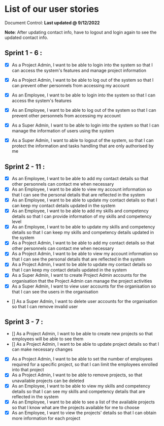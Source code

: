 # List of our user stories

Document Control: **Last updated @ 9/12/2022**

**Note**: After updating contact info, have to logout and login again to see the updated contact info.
 
## Sprint 1 - 6 : 
- [x] As a Project Admin, I want to be able to login into the system
	so that I can access the system's features and manage project
	information
- [x] As a Project Admin, I want to be able to log out of the system
	so that I can prevent other personnels from accessing my account
- [x]	As an Employee, I want to be able to login into the system so
	that I can access the system's features
- [x]	As an Employee, I want to be able to log out of the system so
	that I can prevent other personnels from accessing my account
- [x]	As a Super Admin, I want to be able to login into the system so
	that I can manage the information of users using the system
-[x]	As a Super Admin, I want to able to logout of the system, so that
	I can protect the information and tasks handling that are only
	authorised by me


## Sprint 2 - 11 : 
- [x]	As an Employee, I want to be able to add my contact details so
	that other personnels can contact me when necessary
- [x]	As an Employee, I want to be able to view my account information
	so that I can see the personal details that are reflected in
	the system
- [x]	As an Employee, I want to be able to update my contact details so
	that I can keep my contact details updated in the system
- [x]	As an Employee, I want to be able to add my skills and competency
	details so that I can provide information of my skills and
	competency level
- [x]	As an Employee, I want to be able to update my skills and
	competency details so that I can keep my skills and competency
	details updated in the system
- [x]	As a Project Admin, I want to be able to add my contact details
	so that other personnels can contact me when necessary
- [x]	As a Project Admin, I want to be able to view my account
	information so that I can see the personal details that are
	reflected in the system
- [x]	As a Project Admin, I want to be able to update my contact details
	so that I can keep my contact details updated in the system
- [x]	As a Super Admin, I want to create Project Admin accounts for the
	organisation that the Project Admin can manage the project
	activities
- [x]	As a Super Admin, I want to view user accounts for the organisation
	so that I can see the users in the organisation
- []	As a Super Admin, I want to delete user accounts for the
	organisation so that I can remove invalid user


## Sprint 3 - 7 :
- []	As a Project Admin, I want to be able to create new projects so that
	employees will be able to see them
- []	As a Project Admin, I want to be able to update project details so
	that I can make necessary changes
- [x]	As a Project Admin, I want to be able to set the number of employees
	required for a specific project, so that I can limit the employees
	enrolled into that project
- [x]	As a Project Admin, I want to be able to remove projects, so that
	unavailable projects can be deleted
- [x]	As an Employee, I want to be able to view my skills and competency
	details so that I can see my skills and competency details that
	are reflected in the system
- [x]	As an Employee, I want to be able to see a list of the available
	projects so that I know what are the projects available for me
	to choose
- [x]	As an Employee, I want to view the projects' details so that I can
	obtain more information for each project